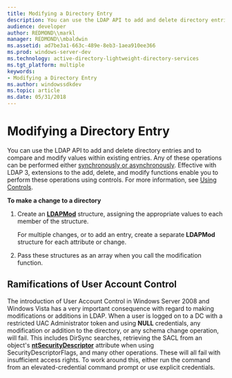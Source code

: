 ```yaml
---
title: Modifying a Directory Entry
description: You can use the LDAP API to add and delete directory entries and to compare and modify values within existing entries.
audience: developer
author: REDMOND\\markl
manager: REDMOND\\mbaldwin
ms.assetid: ad7be3a1-663c-489e-8eb3-1aea910ee366
ms.prod: windows-server-dev
ms.technology: active-directory-lightweight-directory-services
ms.tgt_platform: multiple
keywords:
- Modifying a Directory Entry
ms.author: windowssdkdev
ms.topic: article
ms.date: 05/31/2018
---
```


# Modifying a Directory Entry

You can use the LDAP API to add and delete directory entries and to compare and modify values within existing entries. Any of these operations can be performed either [synchronously or asynchronously](synchronous-vs--asynchronous-calls.md). Effective with LDAP 3, extensions to the add, delete, and modify functions enable you to perform these operations using controls. For more information, see [Using Controls](using-controls.md).

**To make a change to a directory**

1.  Create an [**LDAPMod**](/previous-versions/windows/desktop/api/Winldap/ns-winldap-ldapmoda) structure, assigning the appropriate values to each member of the structure.

    For multiple changes, or to add an entry, create a separate **LDAPMod** structure for each attribute or change.

2.  Pass these structures as an array when you call the modification function.

## Ramifications of User Account Control

The introduction of User Account Control in Windows Server 2008 and Windows Vista has a very important consequence with regard to making modifications or additions in LDAP. When a user is logged on to a DC with a restricted UAC Administrator token and using **NULL** credentials, any modification or addition to the directory, or any schema change operation, will fail. This includes DirSync searches, retrieving the SACL from an object's [**ntSecurityDescriptor**](https://msdn.microsoft.com/library/ms679006) attribute when using SecurityDescriptorFlags, and many other operations. These will all fail with insufficient access rights. To work around this, either run the command from an elevated-credential command prompt or use explicit credentials.

 

 




